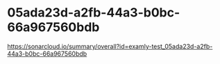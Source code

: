 # 05ada23d-a2fb-44a3-b0bc-66a967560bdb
https://sonarcloud.io/summary/overall?id=examly-test_05ada23d-a2fb-44a3-b0bc-66a967560bdb
